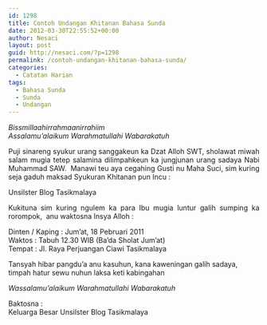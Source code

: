 ```yaml
---
id: 1298
title: Contoh Undangan Khitanan Bahasa Sunda
date: 2012-03-30T22:55:52+00:00
author: Nesaci
layout: post
guid: http://nesaci.com/?p=1298
permalink: /contoh-undangan-khitanan-bahasa-sunda/
categories:
  - Catatan Harian
tags:
  - Bahasa Sunda
  - Sunda
  - Undangan
---
```

<p style="text-align: justify;">
  <em>Bissmillaahirrahmaanirrahiim</em><br /> <em> Assalamu’alaikum Warahmatullahi Wabarakatuh</em>
</p>

<p style="text-align: justify;">
  Puji sinareng syukur urang sanggakeun ka Dzat Alloh SWT, sholawat miwah salam mugia tetep salamina dilimpahkeun ka jungjunan urang sadaya Nabi Muhammad SAW.  Manawi teu aya cegahing Gusti nu Maha Suci, sim kuring seja gaduh maksad Syukuran Khitanan pun Incu :
</p>

<p style="text-align: justify;">
  Unsilster Blog Tasikmalaya
</p>

<p style="text-align: justify;">
  Kukituna sim kuring ngulem ka para Ibu mugia luntur galih sumping ka rorompok,  anu waktosna Insya Alloh :
</p>

<p style="text-align: justify;">
  Dinten / Kaping : Jum’at, 18 Pebruari 2011<br /> Waktos : Tabuh 12.30 WIB (Ba’da Sholat Jum’at)<br /> Tempat : Jl. Raya Perjuangan Ciawi Tasikmalaya
</p>

<p style="text-align: justify;">
  Tansyah hibar pangdu’a anu kasuhun, kana kaweningan galih sadaya,<br /> timpah hatur sewu nuhun laksa keti kabingahan
</p>

<p style="text-align: justify;">
  <em>Wassalamu’alaikum Warahmatullahi Wabarakatuh</em>
</p>

<p style="text-align: justify;">
  Baktosna :<br /> Keluarga Besar Unsilster Blog Tasikmalaya
</p>